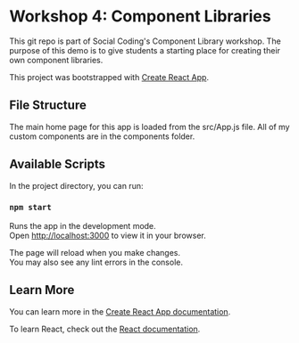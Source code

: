 # Workshop 4: Component Libraries
This git repo is part of Social Coding's Component Library workshop. The purpose of this demo is to give students a starting place for creating their own component libraries.

This project was bootstrapped with [Create React App](https://github.com/facebook/create-react-app).

## File Structure
The main home page for this app is loaded from the src/App.js file. All of my custom components are in the components folder.

## Available Scripts

In the project directory, you can run:

### `npm start`

Runs the app in the development mode.\
Open [http://localhost:3000](http://localhost:3000) to view it in your browser.

The page will reload when you make changes.\
You may also see any lint errors in the console.

## Learn More

You can learn more in the [Create React App documentation](https://facebook.github.io/create-react-app/docs/getting-started).

To learn React, check out the [React documentation](https://reactjs.org/).
